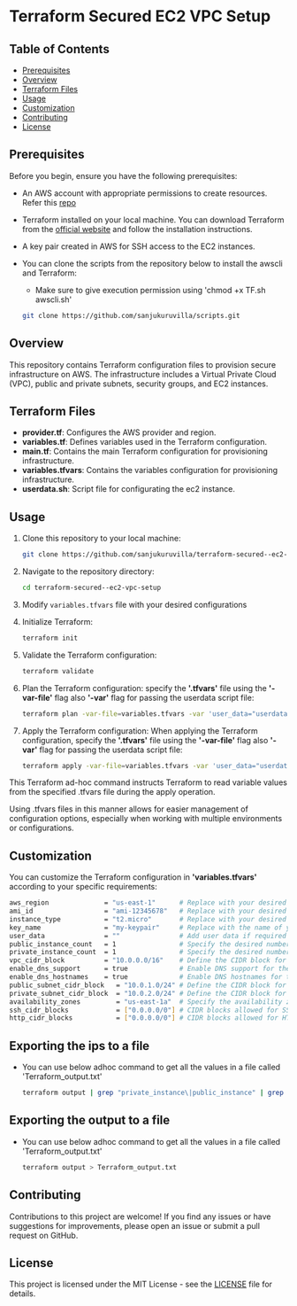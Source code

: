 # Terraform Secured EC2 VPC Setup

## Table of Contents

  - [Prerequisites](#prerequisites)
  - [Overview](#overview)
  - [Terraform Files](#terraform-files)
  - [Usage](#usage)
  - [Customization](#customization)
  - [Contributing](#contributing)
  - [License](#license)

## Prerequisites

Before you begin, ensure you have the following prerequisites:

- An AWS account with appropriate permissions to create resources. Refer this [repo](https://github.com/sanjukuruvilla/awscli-linux-configuration.git)
- Terraform installed on your local machine. You can download Terraform from the [official website](https://www.terraform.io/downloads.html) and follow the installation instructions.
- A key pair created in AWS for SSH access to the EC2 instances.

- You can clone the scripts from the repository below to install the awscli and Terraform:
  - Make sure to give execution permission using 'chmod +x TF.sh awscli.sh'
    
  ```bash
  git clone https://github.com/sanjukuruvilla/scripts.git
  ```


## Overview

This repository contains Terraform configuration files to provision secure infrastructure  on AWS. The infrastructure includes a Virtual Private Cloud (VPC), public and private subnets, security groups, and EC2 instances.

## Terraform Files

- **provider.tf**: Configures the AWS provider and region.
- **variables.tf**: Defines variables used in the Terraform configuration.
- **main.tf**: Contains the main Terraform configuration for provisioning infrastructure.
- **variables.tfvars**: Contains the variables configuration for provisioning infrastructure.
- **userdata.sh**: Script file for configurating the ec2 instance.


## Usage

1. Clone this repository to your local machine:

   ```bash
   git clone https://github.com/sanjukuruvilla/terraform-secured--ec2-vpc-setup.git
   ```

2. Navigate to the repository directory:

   ```bash
   cd terraform-secured--ec2-vpc-setup
   ```

3. Modify `variables.tfvars` file with your desired configurations

4. Initialize Terraform:

   ```bash
   terraform init
   ```
   
5. Validate the Terraform configuration:

   ```bash
   terraform validate
   ```

6. Plan the Terraform configuration:
   specify the **'.tfvars'** file using the **'-var-file'** flag also **'-var'** flag for passing the userdata script file:

   ```bash
   terraform plan -var-file=variables.tfvars -var 'user_data="userdata.sh"' #assuming the userdata.sh is in same location where terraform files present
   ```

8. Apply the Terraform configuration:
   When applying the Terraform configuration, specify the **'.tfvars'** file using the **'-var-file'** flag also **'-var'** flag for passing the userdata script file:

   ```bash
   terraform apply -var-file=variables.tfvars -var 'user_data="userdata.sh"' #assuming the userdata.sh is in same location where terraform files present
   ```
This Terraform ad-hoc command instructs Terraform to read variable values from the specified .tfvars file during the apply operation.

Using .tfvars files in this manner allows for easier management of configuration options, especially when working with multiple environments or configurations.

## Customization

You can customize the Terraform configuration in **'variables.tfvars'** according to your specific requirements:

```bash
aws_region              = "us-east-1"      # Replace with your desired aws_region
ami_id                  = "ami-12345678"   # Replace with your desired AMI ID
instance_type           = "t2.micro"       # Replace with your desired instance type
key_name                = "my-keypair"     # Replace with the name of your key pair
user_data               = ""               # Add user data if required
public_instance_count   = 1                # Specify the desired number of public instances
private_instance_count  = 1                # Specify the desired number of private instances
vpc_cidr_block          = "10.0.0.0/16"    # Define the CIDR block for the VPC
enable_dns_support      = true             # Enable DNS support for the VPC
enable_dns_hostnames    = true             # Enable DNS hostnames for the VPC
public_subnet_cidr_block   = "10.0.1.0/24" # Define the CIDR block for the public subnet
private_subnet_cidr_block  = "10.0.2.0/24" # Define the CIDR block for the private subnet
availability_zones         = "us-east-1a"  # Specify the availability zone for the subnet
ssh_cidr_blocks            = ["0.0.0.0/0"] # CIDR blocks allowed for SSH access
http_cidr_blocks           = ["0.0.0.0/0"] # CIDR blocks allowed for HTTP access
```

## Exporting the ips to a file

  - You can use below adhoc command to get all the values in a file called 'Terraform_output.txt'

      ```bash
      terraform output | grep "private_instance\|public_instance" | grep "ip_address" > instances.txt
      ```
## Exporting the output to a file 
   
   - You can use below adhoc command to get all the values in a file called 'Terraform_output.txt'
   
      ```bash
      terraform output > Terraform_output.txt
      ```



## Contributing

Contributions to this project are welcome! If you find any issues or have suggestions for improvements, please open an issue or submit a pull request on GitHub.


## License

This project is licensed under the MIT License - see the [LICENSE](LICENSE) file for details.
